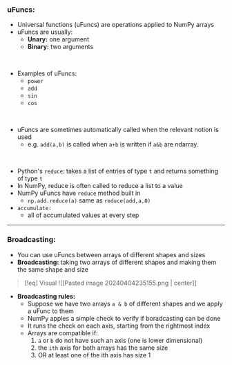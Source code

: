 ### uFuncs:
- Universal functions (uFuncs) are operations applied to NumPy arrays
- uFuncs are usually:
	- **Unary:** one argument
	- **Binary:** two arguments

<br>

- Examples of uFuncs:
	- `power`
	- `add`
	- `sin`
	- `cos`

<br>

- uFuncs are sometimes automatically called when the relevant notion is used 
	- e.g. `add(a,b)` is called when `a+b` is written if `a&b` are ndarray.

<br>

- Python's `reduce`: takes a list of entries of type `t` and returns something of type `t`
- In NumPy, reduce is often called to reduce a list to a value
- NumPy uFuncs have `reduce` method built in
	- `np.add.reduce(a)` same as `reduce(add,a,0)`
- `accumulate:`
	- all of accumulated values at every step
___
### Broadcasting:
- You can use uFuncs between arrays of different shapes and sizes
- **Broadcasting:** taking two arrays of different shapes and making them the same shape and size
>[!eq] Visual
>![[Pasted image 20240404235155.png | center]]

- **Broadcasting rules:**
	- Suppose we have two arrays `a & b` of different shapes and we apply a uFunc to them
	- NumPy apples a simple check to verify if boradcasting can be done
	- It runs the check on each axis, starting from the rightmost index
	- Arrays are compatible if:
		1. `a` or `b` do not have such an axis (one is lower dimensional)
		2. the `ith` axis for both arrays has the same size 
		3. OR at least one of the ith axis has size 1